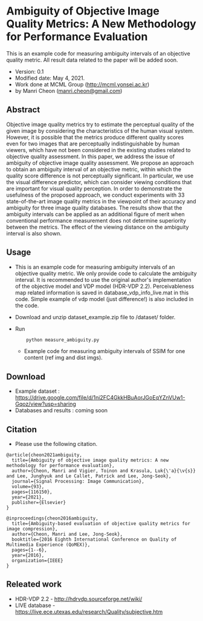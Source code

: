 # Ambiguity of Objective Image Quality Metrics: A New Methodology for Performance Evaluation
This is an example code for measuring ambiguity intervals of an objective quality metric. All result data related to the paper will be added soon.

- Version: 0.1
- Modified date: May 4, 2021.
- Work done at MCML Group (http://mcml.yonsei.ac.kr)
- by Manri Cheon (manri.cheon@gmail.com)


## Abstract
Objective image quality metrics try to estimate the perceptual quality of the given image by considering the characteristics of the human visual system. However, it is possible that the metrics produce different quality scores even for two images that are perceptually indistinguishable by human viewers, which have not been considered in the existing studies related to objective quality assessment. In this paper, we address the issue of ambiguity of objective image quality assessment. We propose an approach to obtain an ambiguity interval of an objective metric, within which the quality score difference is not perceptually significant. In particular, we use the visual difference predictor, which can consider viewing conditions that are important for visual quality perception. In order to demonstrate the usefulness of the proposed approach, we conduct experiments with 33 state-of-the-art image quality metrics in the viewpoint of their accuracy and ambiguity for three image quality databases. The results show that the ambiguity intervals can be applied as an additional figure of merit when conventional performance measurement does not determine superiority between the metrics. The effect of the viewing distance on the ambiguity interval is also shown.



## Usage
- This is an example code for measuring ambiguity intervals of an objective quality metric. We only provide code to calculate the ambiguity interval. It is recommended to use the original author's implementation of the objective model and VDP model (HDR-VDP 2.2). Perceivableness map related information is saved in database_vdp_info_live.mat in this code. Simple example of vdp model (just difference!) is also included in the code.

- Download and unzip dataset_example.zip file to /dataset/ folder.
- Run
    ```bash
        python measure_ambiguity.py
    ```
    - Example code for measuring ambiguity intervals of SSIM for one content (ref img and dist imgs).

## Download
- Example dataset : https://drive.google.com/file/d/1ni2FC4GkkHBuAorJGoEqYZnVUw1-Gqoz/view?usp=sharing
- Databases and results : coming soon

## Citation
- Please use the following citation.

```
@article{cheon2021ambiguity,
  title={Ambiguity of objective image quality metrics: A new methodology for performance evaluation},
  author={Cheon, Manri and Vigier, Toinon and Krasula, Luk{\'a}{\v{s}} and Lee, Junghyuk and Le Callet, Patrick and Lee, Jong-Seok},
  journal={Signal Processing: Image Communication},
  volume={93},
  pages={116150},
  year={2021},
  publisher={Elsevier}
}

@inproceedings{cheon2016ambiguity,
  title={Ambiguity-based evaluation of objective quality metrics for image compression},
  author={Cheon, Manri and Lee, Jong-Seok},
  booktitle={2016 Eighth International Conference on Quality of Multimedia Experience (QoMEX)},
  pages={1--6},
  year={2016},
  organization={IEEE}
}
```



## Releated work
- HDR-VDP 2.2 - http://hdrvdp.sourceforge.net/wiki/
- LIVE database - https://live.ece.utexas.edu/research/Quality/subjective.htm

